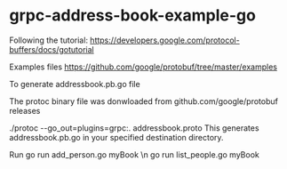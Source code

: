 # grpc-address-book-example-go
Following the tutorial: https://developers.google.com/protocol-buffers/docs/gotutorial

Examples files https://github.com/google/protobuf/tree/master/examples

To generate addressbook.pb.go file

The protoc binary file was donwloaded from github.com/google/protobuf releases

./protoc --go_out=plugins=grpc:. addressbook.proto
This generates addressbook.pb.go in your specified destination directory.

Run
go run add_person.go myBook \n
go run list_people.go myBook
